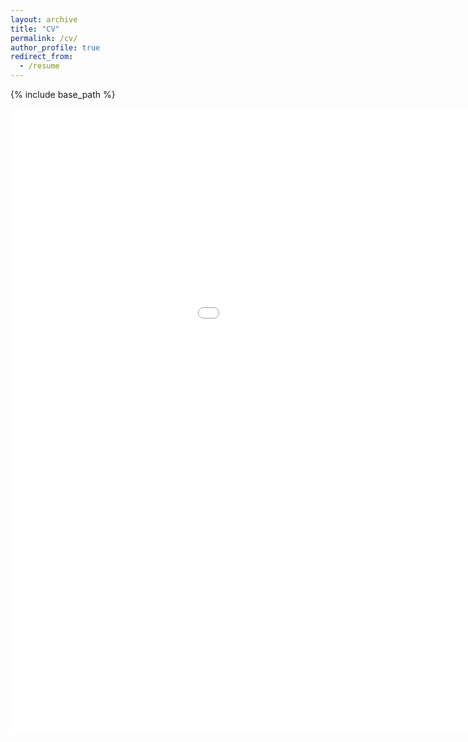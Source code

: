 ```yaml
---
layout: archive
title: "CV"
permalink: /cv/
author_profile: true
redirect_from:
  - /resume
---
```


{% include base_path %}

<center><embed src="../assets/CV_YING_TU_2409.pdf" width="1200" height="1000"></center>
